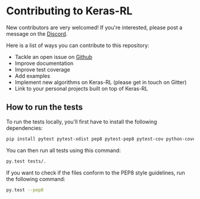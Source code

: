 # Contributing to Keras-RL

New contributors are very welcomed! If you're interested, please post a message on the [Discord](https://discord.gg/FfRgSU).

Here is a list of ways you can contribute to this repository:
- Tackle an open issue on [Github](https://github.com/wau/keras-rl2/issues)
- Improve documentation
- Improve test coverage
- Add examples
- Implement new algorithms on Keras-RL (please get in touch on Gitter)
- Link to your personal projects built on top of Keras-RL


## How to run the tests

To run the tests locally, you'll first have to install the following dependencies:
```bash
pip install pytest pytest-xdist pep8 pytest-pep8 pytest-cov python-coveralls
```
You can then run all tests using this command:
```bash
py.test tests/.
```
If you want to check if the files conform to the PEP8 style guidelines, run the following command:
```bash
py.test --pep8
```
